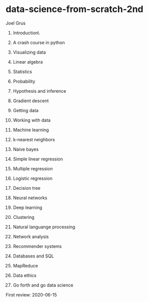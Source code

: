 # data-science-from-scratch-2nd

Joel Grus

1. Introduction\
2. A crash course in python

3. Visualizing data

4. Linear algebra

5. Statistics 

6. Probability

7. Hypothesis and inference

8. Gradient descent 

9. Getting data

10. Working with data 

11. Machine learning 

12. k-nearest neighbors

13. Naive bayes 

14. Simple linear regression 

15. Multiple regression 

16. Logistic regression

17. Decision tree

18. Neural networks 

19. Deep learning 

20. Clustering 

21. Natural languange processing 

22. Network analysis

23. Recommender systems

24. Databases and SQL

25. MapReduce 

26. Data ethics 

27. Go forth and go data science 

First review: 2020-06-15
